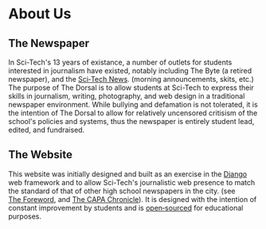 # About Us

## The Newspaper
In Sci-Tech's 13 years of existance, a number of outlets for students interested in journalism have existed, notably including The Byte (a retired newspaper), and the [Sci&#8209;Tech&nbsp;News](https://www.youtube.com/@Scitech_News). (morning announcements, skits, etc.) The purpose of The Dorsal is to allow students at Sci-Tech to express their skills in journalism, writing, photography, and web design in a traditional newspaper environment. While bullying and defamation is not tolerated, it is the intention of The Dorsal to allow for relatively uncensored critisism of the school's policies and systems, thus the newspaper is entirely student lead, edited, and fundraised.

## The Website
This website was initially designed and built as an exercise in the [Django](https://www.djangoproject.com/) web framework and to allow Sci-Tech's journalistic web presence to match the standard of that of other high school newspapers in the city. (see [The&nbsp;Foreword](https://theforeword.org/), and [The&nbsp;CAPA&nbsp;Chronicle](https://thecapachronicle.wordpress.com/)). It is designed with the intention of constant improvement by students and is [open&#8209;sourced](/home/open-source) for educational purposes.
